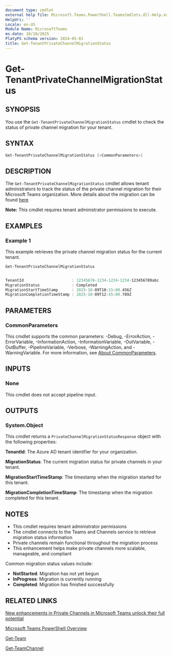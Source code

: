 ```yaml
---
document type: cmdlet
external help file: Microsoft.Teams.PowerShell.TeamsCmdlets.dll-Help.xml
HelpUri: ''
Locale: en-US
Module Name: MicrosoftTeams
ms.date: 10/10/2025
PlatyPS schema version: 2024-05-01
title: Get-TenantPrivateChannelMigrationStatus
---
```


# Get-TenantPrivateChannelMigrationStatus

## SYNOPSIS

You use the `Get-TenantPrivateChannelMigrationStatus` cmdlet to check the status of private channel migration for your tenant.

## SYNTAX

```powershell
Get-TenantPrivateChannelMigrationStatus [<CommonParameters>]
```

## DESCRIPTION
The `Get-TenantPrivateChannelMigrationStatus` cmdlet allows tenant administrators to track the status of the private channel migration for their Microsoft Teams organization. More details about the migration can be found [here](https://techcommunity.microsoft.com/blog/microsoftteamsblog/new-enhancements-in-private-channels-in-microsoft-teams-unlock-their-full-potent/4438767#)

**Note:** This cmdlet requires tenant administrator permissions to execute.

## EXAMPLES

### Example 1
This example retrieves the private channel migration status for the current tenant.

```powershell
Get-TenantPrivateChannelMigrationStatus


TenantId                     : 12345678-1234-1234-1234-123456789abc
MigrationStatus              : Completed
MigrationStartTimeStamp      : 2025-10-09T10:15:00.456Z
MigrationCompletionTimeStamp : 2025-10-09T12:45:00.789Z
```

## PARAMETERS

### CommonParameters
This cmdlet supports the common parameters: -Debug, -ErrorAction, -ErrorVariable, -InformationAction, -InformationVariable, -OutVariable, -OutBuffer, -PipelineVariable, -Verbose, -WarningAction, and -WarningVariable. For more information, see [About CommonParameters](https://go.microsoft.com/fwlink/?LinkID=113216).

## INPUTS

### None
This cmdlet does not accept pipeline input.

## OUTPUTS

### System.Object

This cmdlet returns a `PrivateChannelMigrationStatusResponse` object with the following properties:

**TenantId**: The Azure AD tenant identifier for your organization.

**MigrationStatus**: The current migration status for private channels in your tenant.

**MigrationStartTimeStamp**: The timestamp when the migration started for this tenant.

**MigrationCompletionTimeStamp**: The timestamp when the migration completed for this tenant.

## NOTES
- This cmdlet requires tenant administrator permissions
- The cmdlet connects to the Teams and Channels service to retrieve migration status information
- Private channels remain functional throughout the migration process
- This enhancement helps make private channels more scalable, manageable, and compliant

Common migration status values include:
- **NotStarted**: Migration has not yet begun
- **InProgress**: Migration is currently running
- **Completed**: Migration has finished successfully

## RELATED LINKS
[New enhancements in Private Channels in Microsoft Teams unlock their full potential](https://techcommunity.microsoft.com/blog/microsoftteamsblog/new-enhancements-in-private-channels-in-microsoft-teams-unlock-their-full-potent/4438767)

[Microsoft Teams PowerShell Overview](https://learn.microsoft.com/powershell/teams/)

[Get-Team](https://learn.microsoft.com/powershell/module/microsoftteams/get-team)


[Get-TeamChannel](https://learn.microsoft.com/powershell/module/microsoftteams/get-teamchannel)
